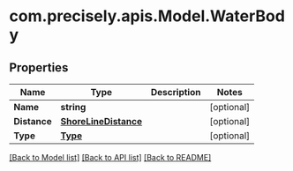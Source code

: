 # com.precisely.apis.Model.WaterBody
## Properties

Name | Type | Description | Notes
------------ | ------------- | ------------- | -------------
**Name** | **string** |  | [optional] 
**Distance** | [**ShoreLineDistance**](ShoreLineDistance.md) |  | [optional] 
**Type** | [**Type**](Type.md) |  | [optional] 

[[Back to Model list]](../README.md#documentation-for-models) [[Back to API list]](../README.md#documentation-for-api-endpoints) [[Back to README]](../README.md)

